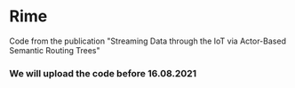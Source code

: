 # Rime
Code from the publication "Streaming Data through the IoT via Actor-Based Semantic Routing Trees"

### We will upload the code before 16.08.2021
